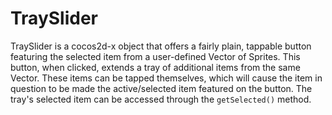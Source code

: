 TraySlider
=======
TraySlider is a cocos2d-x object that offers a fairly plain, tappable button featuring the selected item from a user-defined Vector of Sprites. This button, when clicked, extends a tray of additional items from the same Vector. These items can be tapped themselves, which will cause the item in question to be made the active/selected item featured on the button. The tray's selected item can be accessed through the `getSelected()` method.
